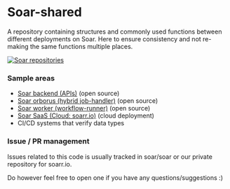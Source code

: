 # Soar-shared
A repository containing structures and commonly used functions between different deployments on Soar. Here to ensure consistency and not re-making the same functions multiple places.

[![Soar repositories](https://github.com/user-attachments/assets/856f5faa-991c-47f5-9dd5-44e711b7d437)](https://www.figma.com/board/V6Kg7KxbmuhIUyTImb20t1/Soar-AI-Agent-system?node-id=0-1&p=f&t=ywpMQJ555sxggEpj-0)

### Sample areas
- [Soar backend (APIs)](https://github.com/Shashankgupta200/Soar/tree/main/Soar/tree/main/backend/go-app) (open source)
- [Soar orborus (hybrid job-handler)](https://github.com/Shashankgupta200/Soar/tree/main/Soar/tree/main/functions/onprem/orborus) (open source)
- [Soar worker (workflow-runner)](https://github.com/Shashankgupta200/Soar/tree/main/Soar/tree/main/functions/onprem/worker) (open source)
- [Soar SaaS (Cloud: soarr.io)](https://github.com/Shashankgupta200/Soar/tree/main/shaffuru) (cloud deployment)
- CI/CD systems that verify data types

### Issue / PR management
Issues related to this code is usually tracked in soar/soar or our private repository for soarr.io. 

Do however feel free to open one if you have any questions/suggestions :)
